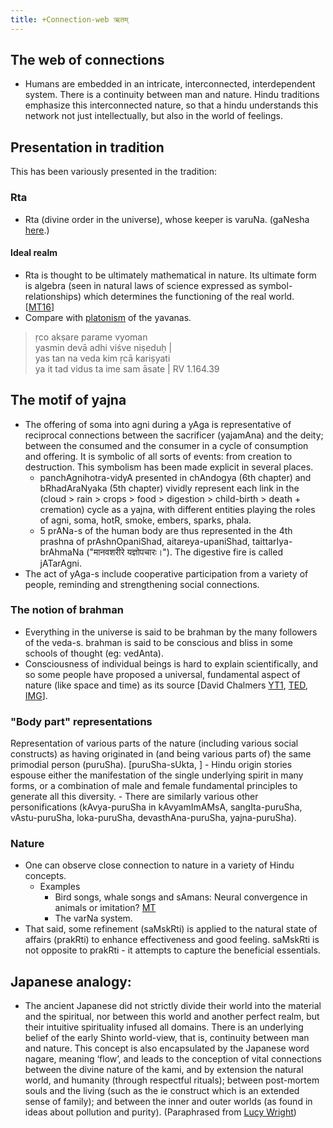 ```yaml
---
title: +Connection-web ऋतम्
---
```


## The web of connections

- Humans are embedded in an intricate, interconnected, interdependent system. There is a continuity between man and nature. Hindu traditions emphasize this interconnected nature, so that a hindu understands this network not just intellectually, but also in the world of feelings.

## Presentation in tradition
This has been variously presented in the tradition:

### Rta
- Rta (divine order in the universe), whose keeper is varuNa. (gaNesha [here](http://indiafacts.co.in/the-pillars/).)

#### Ideal realm
- Rta is thought to be ultimately mathematical in nature. Its ultimate form is algebra (seen in natural laws of science expressed as symbol-relationships) which determines the functioning of the real world. \[[MT16](https://manasataramgini.wordpress.com/2016/10/23/syllable-number-and-rules-in-the-ideal-realm/)\]
- Compare with [platonism](/AgamaH/AryaH/mediterranian/platonism) of the yavanas.

> ṛco akṣare parame vyoman  
  yasmin devā adhi viśve niṣeduḥ |  
  yas tan na veda kim ṛcā kariṣyati  
  ya it tad vidus ta ime sam āsate | RV 1.164.39


## The motif of yajna
- The offering of soma into agni during a yAga is representative of reciprocal connections between the sacrificer (yajamAna) and the deity; between the consumed and the consumer in a cycle of consumption and offering. It is symbolic of all sorts of events: from creation to destruction. This symbolism has been made explicit in several places.
    - panchAgnihotra-vidyA presented in chAndogya (6th chapter) and bRhadAraNyaka (5th chapter) vividly represent each link in the (cloud > rain > crops > food > digestion > child-birth > death + cremation) cycle as a yajna, with different entities playing the roles of agni, soma, hotR, smoke, embers, sparks, phala.
    - 5 prANa-s of the human body are thus represented in the 4th prashna of prAshnOpaniShad, aitareya-upaniShad, taittarIya-brAhmaNa ("मानवशरीरे यज्ञोपचारः।"). The digestive fire is called jATarAgni.
- The act of yAga-s include cooperative participation from a variety of people, reminding and strengthening social connections.

### The notion of brahman
- Everything in the universe is said to be brahman by the many followers of the veda-s. brahman is said to be conscious and bliss in some schools of thought (eg: vedAnta).
- Consciousness of individual beings is hard to explain scientifically, and so some people have proposed a universal, fundamental aspect of nature (like space and time) as its source \[David Chalmers [YT1](https://www.youtube.com/watch?v=uhRhtFFhNzQ), [TED](http://www.ted.com/talks/david_chalmers_how_do_you_explain_consciousness/transcript?language=en), [IMG](http://i.imgur.com/JLQ4iFT.png)\].

### "Body part" representations

Representation of various parts of the nature (including various social constructs) as having originated in (and being various parts of) the same primodial person (puruSha). \[puruSha-sUkta, \]
    - Hindu origin stories espouse either the manifestation of the single underlying spirit in many forms, or a combination of male and female fundamental principles to generate all this diversity.
    - There are similarly various other personifications (kAvya-puruSha in kAvyamImAMsA, sangIta-puruSha, vAstu-puruSha, loka-puruSha, devasthAna-puruSha, yajna-puruSha).

### Nature
- One can observe close connection to nature in a variety of Hindu concepts.
  - Examples
      - Bird songs, whale songs and sAmans: Neural convergence in animals or imitation? [MT](https://manasataramgini.wordpress.com/2006/02/19/mental-and-neural-convergence/)
      - The varNa system.
- That said, some refinement (saMskRti) is applied to the natural state of affairs (prakRti) to enhance effectiveness and good feeling. saMskRti is not opposite to prakRti - it attempts to capture the beneficial essentials.

## Japanese analogy:
- The ancient Japanese did not strictly divide their world into the material and the spiritual, nor between this world and another perfect realm, but their intuitive spirituality infused all domains. There is an underlying belief of the early Shinto world-view, that is, continuity between man and nature. This concept is also encapsulated by the Japanese word nagare, meaning ‘flow’, and leads to the conception of vital connections between the divine nature of the kami, and by extension the natural world, and humanity (through respectful rituals); between post-mortem souls and the living (such as the ie construct which is an extended sense of family); and between the inner and outer worlds (as found in ideas about pollution and purity). (Paraphrased from [Lucy Wright](http://refractory.unimelb.edu.au/2004/02/03/wonderment-and-awe-the-way-of-the-kami-lucy-wright/))

